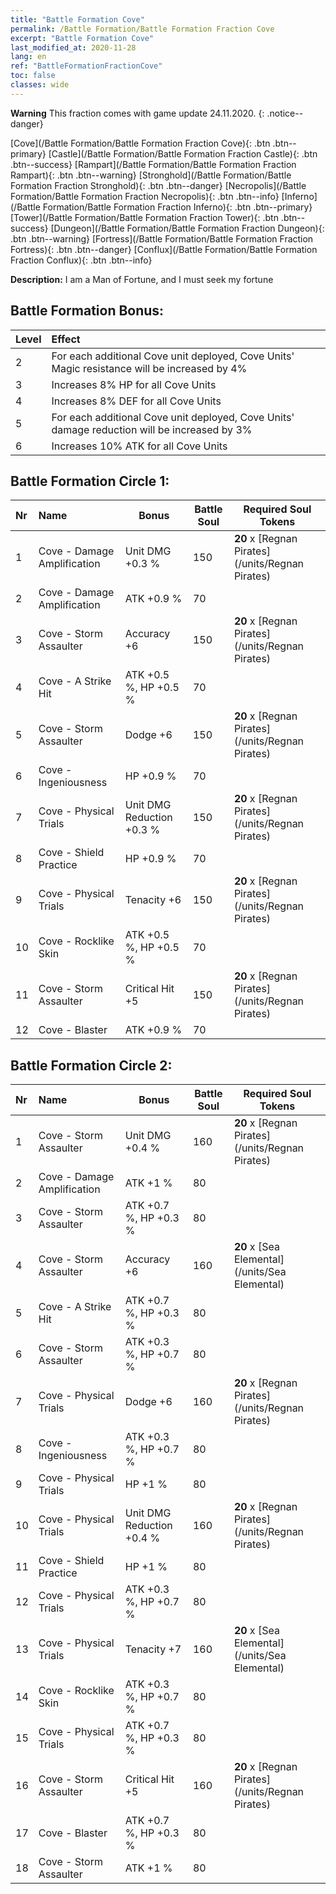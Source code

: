 ```yaml
---
title: "Battle Formation Cove"
permalink: /Battle Formation/Battle Formation Fraction Cove
excerpt: "Battle Formation Cove"
last_modified_at: 2020-11-28
lang: en
ref: "BattleFormationFractionCove"
toc: false
classes: wide
---
```

**Warning** This fraction comes with game update 24.11.2020.
{: .notice--danger}

 [Cove](/Battle Formation/Battle Formation Fraction Cove){: .btn .btn--primary} [Castle](/Battle Formation/Battle Formation Fraction Castle){: .btn .btn--success} [Rampart](/Battle Formation/Battle Formation Fraction Rampart){: .btn .btn--warning} [Stronghold](/Battle Formation/Battle Formation Fraction Stronghold){: .btn .btn--danger} [Necropolis](/Battle Formation/Battle Formation Fraction Necropolis){: .btn .btn--info} [Inferno](/Battle Formation/Battle Formation Fraction Inferno){: .btn .btn--primary} [Tower](/Battle Formation/Battle Formation Fraction Tower){: .btn .btn--success} [Dungeon](/Battle Formation/Battle Formation Fraction Dungeon){: .btn .btn--warning} [Fortress](/Battle Formation/Battle Formation Fraction Fortress){: .btn .btn--danger} [Conflux](/Battle Formation/Battle Formation Fraction Conflux){: .btn .btn--info} 

  **Description:** I am a Man of Fortune, and I must seek my fortune

## Battle Formation Bonus:
  | Level |         Effect        |
  |:------|:---------------------|
  | 2 | For each additional Cove unit deployed, Cove Units' Magic resistance will be increased by 4% |
  | 3 | Increases 8% HP for all Cove Units |
  | 4 | Increases 8% DEF for all Cove Units |
  | 5 | For each additional Cove unit deployed, Cove Units' damage reduction will be increased by 3% |
  | 6 | Increases 10% ATK for all Cove Units |

## Battle Formation Circle 1:
  |  Nr  |         Name        |  Bonus  | Battle Soul  |  Required Soul Tokens |
  |:-----|:--------------------|---------|-----------------|----------------|
  | 1 | Cove - Damage Amplification | Unit DMG +0.3 % | 150 |  **20** x [Regnan Pirates](/units/Regnan Pirates) |
  | 2 | Cove - Damage Amplification | ATK +0.9 % | 70 |   |
  | 3 | Cove - Storm Assaulter | Accuracy +6 | 150 |  **20** x [Regnan Pirates](/units/Regnan Pirates) |
  | 4 | Cove - A Strike Hit | ATK +0.5 %, HP +0.5 % | 70 |   |
  | 5 | Cove - Storm Assaulter | Dodge +6 | 150 |  **20** x [Regnan Pirates](/units/Regnan Pirates) |
  | 6 | Cove - Ingeniousness | HP +0.9 % | 70 |   |
  | 7 | Cove - Physical Trials | Unit DMG Reduction +0.3 % | 150 |  **20** x [Regnan Pirates](/units/Regnan Pirates) |
  | 8 | Cove - Shield Practice | HP +0.9 % | 70 |   |
  | 9 | Cove - Physical Trials | Tenacity +6 | 150 |  **20** x [Regnan Pirates](/units/Regnan Pirates) |
  | 10 | Cove - Rocklike Skin | ATK +0.5 %, HP +0.5 % | 70 |   |
  | 11 | Cove - Storm Assaulter | Critical Hit +5 | 150 |  **20** x [Regnan Pirates](/units/Regnan Pirates) |
  | 12 | Cove - Blaster | ATK +0.9 % | 70 |   |

## Battle Formation Circle 2:
  |  Nr  |         Name        |  Bonus  | Battle Soul  |  Required Soul Tokens |
  |:-----|:--------------------|---------|-----------------|----------------|
  | 1 | Cove - Storm Assaulter | Unit DMG +0.4 % | 160 |  **20** x [Regnan Pirates](/units/Regnan Pirates) |
  | 2 | Cove - Damage Amplification | ATK +1 % | 80 |   |
  | 3 | Cove - Storm Assaulter | ATK +0.7 %, HP +0.3 % | 80 |   |
  | 4 | Cove - Storm Assaulter | Accuracy +6 | 160 |  **20** x [Sea Elemental](/units/Sea Elemental) |
  | 5 | Cove - A Strike Hit | ATK +0.7 %, HP +0.3 % | 80 |   |
  | 6 | Cove - Storm Assaulter | ATK +0.3 %, HP +0.7 % | 80 |   |
  | 7 | Cove - Physical Trials | Dodge +6 | 160 |  **20** x [Regnan Pirates](/units/Regnan Pirates) |
  | 8 | Cove - Ingeniousness | ATK +0.3 %, HP +0.7 % | 80 |   |
  | 9 | Cove - Physical Trials | HP +1 % | 80 |   |
  | 10 | Cove - Physical Trials | Unit DMG Reduction +0.4 % | 160 |  **20** x [Regnan Pirates](/units/Regnan Pirates) |
  | 11 | Cove - Shield Practice | HP +1 % | 80 |   |
  | 12 | Cove - Physical Trials | ATK +0.3 %, HP +0.7 % | 80 |   |
  | 13 | Cove - Physical Trials | Tenacity +7 | 160 |  **20** x [Sea Elemental](/units/Sea Elemental) |
  | 14 | Cove - Rocklike Skin | ATK +0.3 %, HP +0.7 % | 80 |   |
  | 15 | Cove - Physical Trials | ATK +0.7 %, HP +0.3 % | 80 |   |
  | 16 | Cove - Storm Assaulter | Critical Hit +5 | 160 |  **20** x [Regnan Pirates](/units/Regnan Pirates) |
  | 17 | Cove - Blaster | ATK +0.7 %, HP +0.3 % | 80 |   |
  | 18 | Cove - Storm Assaulter | ATK +1 % | 80 |   |
